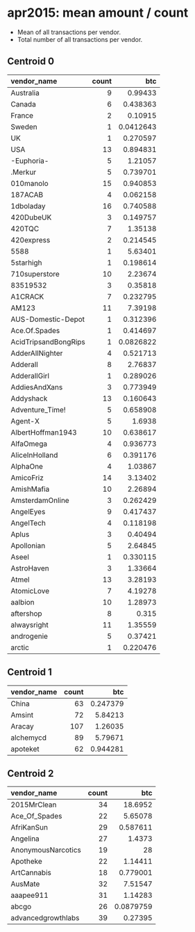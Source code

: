 # apr2015: mean amount / count

* Mean of all transactions per vendor.
* Total number of all transactions per vendor.

## Centroid 0

| vendor_name          |   count |       btc |
|:---------------------|--------:|----------:|
| Australia            |       9 | 0.99433   |
| Canada               |       6 | 0.438363  |
| France               |       2 | 0.10915   |
| Sweden               |       1 | 0.0412643 |
| UK                   |       1 | 0.270597  |
| USA                  |      13 | 0.894831  |
| -Euphoria-           |       5 | 1.21057   |
| .Merkur              |       5 | 0.739701  |
| 010manolo            |      15 | 0.940853  |
| 187ACAB              |       4 | 0.062158  |
| 1dboladay            |      16 | 0.740588  |
| 420DubeUK            |       3 | 0.149757  |
| 420TQC               |       7 | 1.35138   |
| 420express           |       2 | 0.214545  |
| 5588                 |       1 | 5.63401   |
| 5starhigh            |       1 | 0.198614  |
| 710superstore        |      10 | 2.23674   |
| 83519532             |       3 | 0.35818   |
| A1CRACK              |       7 | 0.232795  |
| AM123                |      11 | 7.39198   |
| AUS-Domestic-Depot   |       1 | 0.312396  |
| Ace.Of.Spades        |       1 | 0.414697  |
| AcidTripsandBongRips |       1 | 0.0826822 |
| AdderAllNighter      |       4 | 0.521713  |
| Adderall             |       8 | 2.76837   |
| AdderallGirl         |       1 | 0.289026  |
| AddiesAndXans        |       3 | 0.773949  |
| Addyshack            |      13 | 0.160643  |
| Adventure_Time!      |       5 | 0.658908  |
| Agent-X              |       5 | 1.6938    |
| AlbertHoffman1943    |      10 | 0.638617  |
| AlfaOmega            |       4 | 0.936773  |
| AliceInHolland       |       6 | 0.391176  |
| AlphaOne             |       4 | 1.03867   |
| AmicoFriz            |      14 | 3.13402   |
| AmishMafia           |      10 | 2.26894   |
| AmsterdamOnline      |       3 | 0.262429  |
| AngelEyes            |       9 | 0.417437  |
| AngelTech            |       4 | 0.118198  |
| Aplus                |       3 | 0.40494   |
| Apollonian           |       5 | 2.64845   |
| Aseel                |       1 | 0.330115  |
| AstroHaven           |       3 | 1.33664   |
| Atmel                |      13 | 3.28193   |
| AtomicLove           |       7 | 4.19278   |
| aalbion              |      10 | 1.28973   |
| aftershop            |       8 | 0.315     |
| alwaysright          |      11 | 1.35559   |
| androgenie           |       5 | 0.37421   |
| arctic               |       1 | 0.220476  |

## Centroid 1

| vendor_name   |   count |      btc |
|:--------------|--------:|---------:|
| China         |      63 | 0.247379 |
| Amsint        |      72 | 5.84213  |
| Aracay        |     107 | 1.26035  |
| alchemycd     |      89 | 5.79671  |
| apoteket      |      62 | 0.944281 |

## Centroid 2

| vendor_name        |   count |        btc |
|:-------------------|--------:|-----------:|
| 2015MrClean        |      34 | 18.6952    |
| Ace_Of_Spades      |      22 |  5.65078   |
| AfriKanSun         |      29 |  0.587611  |
| Angelina           |      27 |  1.4373    |
| AnonymousNarcotics |      19 | 28         |
| Apotheke           |      22 |  1.14411   |
| ArtCannabis        |      18 |  0.779001  |
| AusMate            |      32 |  7.51547   |
| aaapee911          |      31 |  1.14283   |
| abcgo              |      26 |  0.0879759 |
| advancedgrowthlabs |      39 |  0.27395   |


